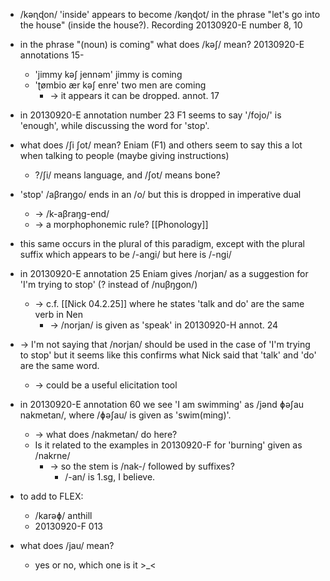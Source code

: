 - /kəɳɖon/ 'inside' appears to become /kəɳɖot/ in the phrase "let's go into the house" (inside the house?). Recording 20130920-E number 8, 10

- in the phrase "(noun) is coming" what does /kəʃ/ mean? 20130920-E annotations 15-
	- 'jimmy kəʃ jennəm' jimmy is coming
	- 'ʈømbio ær kəʃ enre' two men are coming
		- -> it appears it can be dropped. annot. 17

- in 20130920-E annotation number 23 F1 seems to say '/fojo/' is 'enough', while discussing the word for 'stop'.

- what does /ʃi ʃot/ mean? Eniam (F1) and others seem to say this a lot when talking to people (maybe giving instructions)
	- ?/ʃi/ means language, and /ʃot/ means bone?

- 'stop' /aβraŋgo/ ends in an /o/ but this is dropped in imperative dual
	- -> /k-aβraŋg-end/
	- -> a morphophonemic rule? [[Phonology]]
- this same occurs in the plural of this paradigm, except with the plural suffix which appears to be /-angi/ but here is /-ngi/

- in 20130920-E annotation 25 Eniam gives /norjan/ as a suggestion for 'I'm trying to stop' (? instead of /nuβŋgon/)
	- -> c.f. [[Nick 04.2.25]] where he states 'talk and do' are the same verb in Nen
		- -> /norjan/ is given as 'speak' in 20130920-H annot. 24
- -> I'm not saying that /norjan/ should be used in the case of 'I'm trying to stop' but it seems like this confirms what Nick said that 'talk' and 'do' are the same word.
	- -> could be a useful elicitation tool

- in 20130920-E annotation 60 we see 'I am swimming' as /jənd ɸəʃau nakmetan/, where /ɸəʃau/ is given as 'swim(ming)'. 
	- -> what does /nakmetan/ do here?
	- Is it related to the examples in 20130920-F for 'burning' given as /nakrne/
		- -> so the stem is /nak-/ followed by suffixes? 
			- /-an/ is 1.sg, I believe. 

- to add to FLEX:
	- /karəɸ/ anthill
	- 20130920-F 013

- what does /jau/ mean?
	- yes or no, which one is it >\_<

